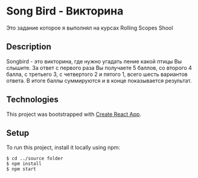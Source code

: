 # Song Bird - Викторина
Это задание которое я выполнял на курсах Rolling Scopes Shool

## Description
Songbird - это викторина, где нужно угадать пение какой птицы Вы слышите. За ответ с первого раза Вы получаете 5 баллов, со второго 4  балла, с третьего 3, с четвертого 2 и пятого 1, всего шесть вариантов ответа. В итоге баллы суммируются и в конце показывается результат.

## Technologies
This project was bootstrapped with [Create React App](https://github.com/facebook/create-react-app).
	
## Setup
To run this project, install it locally using npm:

```
$ cd ../source folder
$ npm install
$ npm start
```
